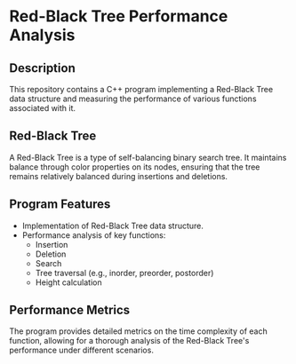 # Red-Black Tree Performance Analysis

## Description
This repository contains a C++ program implementing a Red-Black Tree data structure and measuring the performance of various functions associated with it.

## Red-Black Tree
A Red-Black Tree is a type of self-balancing binary search tree. It maintains balance through color properties on its nodes, ensuring that the tree remains relatively balanced during insertions and deletions.

## Program Features
- Implementation of Red-Black Tree data structure.
- Performance analysis of key functions:
  - Insertion
  - Deletion
  - Search
  - Tree traversal (e.g., inorder, preorder, postorder)
  - Height calculation

## Performance Metrics
The program provides detailed metrics on the time complexity of each function, allowing for a thorough analysis of the Red-Black Tree's performance under different scenarios.

